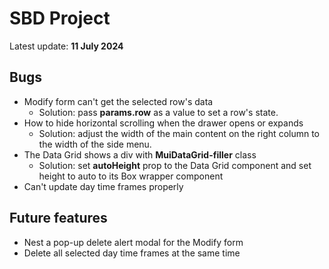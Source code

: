 # SBD Project
Latest update: **11 July 2024**

## Bugs
- Modify form can't get the selected row's data
  - Solution: pass **params.row** as a value to set a row's state.
- How to hide horizontal scrolling when the drawer opens or expands
  - Solution: adjust the width of the main content on the right column to the width of the side menu.
- The Data Grid shows a div with **MuiDataGrid-filler** class
  - Solution: set **autoHeight** prop to the Data Grid component and set height to auto to its Box wrapper component
- Can't update day time frames properly

## Future features
- Nest a pop-up delete alert modal for the Modify form
- Delete all selected day time frames at the same time
